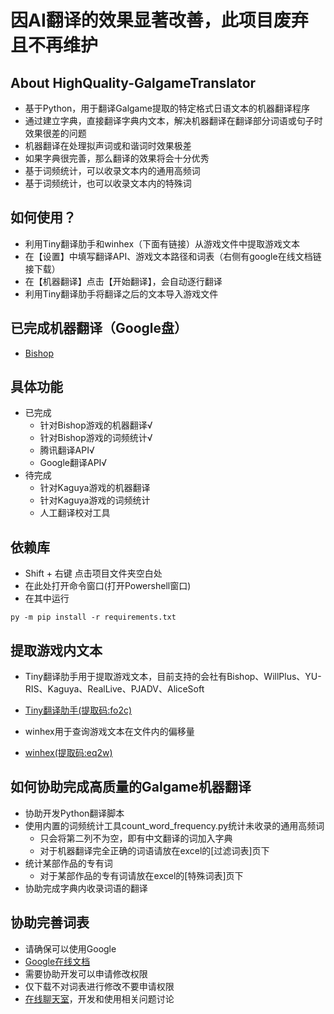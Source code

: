 # 因AI翻译的效果显著改善，此项目废弃且不再维护

## About HighQuality-GalgameTranslator
- 基于Python，用于翻译Galgame提取的特定格式日语文本的机器翻译程序
- 通过建立字典，直接翻译字典内文本，解决机器翻译在翻译部分词语或句子时效果很差的问题
- 机器翻译在处理拟声词或和谐词时效果极差
- 如果字典很完善，那么翻译的效果将会十分优秀
- 基于词频统计，可以收录文本内的通用高频词
- 基于词频统计，也可以收录文本内的特殊词

## 如何使用？
- 利用Tiny翻译肋手和winhex（下面有链接）从游戏文件中提取游戏文本
- 在【设置】中填写翻译API、游戏文本路径和词表（右侧有google在线文档链接下载）
- 在【机器翻译】点击【开始翻译】，会自动逐行翻译
- 利用Tiny翻译肋手将翻译之后的文本导入游戏文件

## 已完成机器翻译（Google盘）
- [Bishop](https://drive.google.com/drive/folders/1-uB9eZwQNtKJodMaJKRl8SuPeS1pCFfG?usp=sharing)

## 具体功能
- 已完成
  - 针对Bishop游戏的机器翻译√
  - 针对Bishop游戏的词频统计√
  - 腾讯翻译API√
  - Google翻译API√
- 待完成
  - 针对Kaguya游戏的机器翻译
  - 针对Kaguya游戏的词频统计
  - 人工翻译校对工具

## 依赖库
- Shift + 右键 点击项目文件夹空白处
- 在此处打开命令窗口(打开Powershell窗口) 
- 在其中运行
```
py -m pip install -r requirements.txt
```
## 提取游戏内文本
- Tiny翻译肋手用于提取游戏文本，目前支持的会社有Bishop、WillPlus、YU-RIS、Kaguya、RealLive、PJADV、AliceSoft
- [Tiny翻译肋手(提取码:fo2c)](https://pan.baidu.com/s/1aDaKYD96wW0z9ezfvdUfOA#list/path=%2F)

- winhex用于查询游戏文本在文件内的偏移量
- [winhex(提取码:eq2w)](https://pan.baidu.com/s/10XaxPtgCZhY5eRxca2t7FQ)


## 如何协助完成高质量的Galgame机器翻译
- 协助开发Python翻译脚本
- 使用内置的词频统计工具count_word_frequency.py统计未收录的通用高频词
    - 只会将第二列不为空，即有中文翻译的词加入字典
    - 对于机器翻译完全正确的词语请放在excel的[过滤词表]页下
- 统计某部作品的专有词
    - 对于某部作品的专有词请放在excel的[特殊词表]页下
- 协助完成字典内收录词语的翻译

## 协助完善词表
- 请确保可以使用Google
- [Google在线文档](https://docs.google.com/spreadsheets/d/1anIXXcQiWM1ke6veDIBHw4kmheULIdy7tGXPLjScIcU/edit#gid=1495071713)
- 需要协助开发可以申请修改权限
- 仅下载不对词表进行修改不要申请权限
- [在线聊天室](https://gitter.im/HighQuality-GalgameTranslator/community)，开发和使用相关问题讨论
